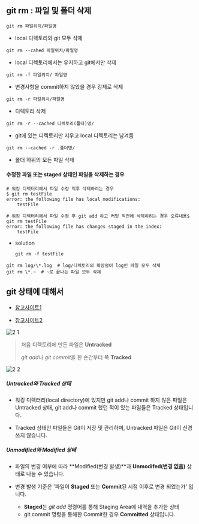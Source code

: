 ## git rm : 파일 및 폴더 삭제



```
git rm 파일위치/파일명
```

- local 디렉토리와 git 모두 삭제

```
git rm --cahed 파일위치/파일명
```

- local 디렉토리에서는 유지하고 git에서만 삭제

```
git rm -f 파일위치/ 파일명
```

- 변경사항을 commit하지 않았을 경우 강제로 삭제

```
git rm -r 파일위치/파일명
```

- 디렉토리 삭제

```
git rm -r --cached 디렉토리(폴더)명/
```

- git에 있는 디렉토리만 지우고 local 디렉토리는 남겨둠

```
git rm --cached -r .폴더명/
```

- 폴더 하위의 모든 파일 삭제



#### 수정한 파일 또는 staged 상태인 파일을 삭제하는 경우

```
# 워킹 디렉터리에서 파일 수정 직후 삭제하려는 경우
$ git rm testFile
error: the following file has local modifications:
    testFile

# 워킹 디렉터리에서 파일 수정 후 git add 하고 커밋 직전에 삭제하려는 경우 오류내용$ git rm testFile
error: the following file has changes staged in the index:
    testFile
```

- solution

  ```
  git rm -f testFile
  ```



```
git rm log/\*.log  # log/디렉토리의 확장명이 log인 파일 모두 삭제
git rm \*.~  # ~로 끝나는 파일 모두 삭제
```







## git 상태에 대해서

* [참고사이트1]([https://git-scm.com/book/ko/v2/Git%EC%9D%98-%EA%B8%B0%EC%B4%88-%EC%88%98%EC%A0%95%ED%95%98%EA%B3%A0-%EC%A0%80%EC%9E%A5%EC%86%8C%EC%97%90-%EC%A0%80%EC%9E%A5%ED%95%98%EA%B8%B0](https://git-scm.com/book/ko/v2/Git의-기초-수정하고-저장소에-저장하기))

* [참고사이트2](https://dololak.tistory.com/304)

  

![2 1](https://user-images.githubusercontent.com/59239352/77612042-65998d80-6f6a-11ea-8a48-26cdf140875d.png)

> 처음 디렉토리에 만든 파일은 **Untracked**
>
> *git add*나 *git commit*을 한 순간부터 쭉 **Tracked**
>
> > 



![2 2](https://user-images.githubusercontent.com/59239352/77613251-8f07e880-6f6d-11ea-829a-63eab95fc3b3.png)

##### Untracked와 Tracked 상태

-  워킹 디렉터리(local directory)에 있지만 git add나 commit 하지 않은 파일은 Untracked 상태, git add나 commit 했던 적이 있는 파일들은 Tracked 상태입니다.

- Tracked 상태인 파일들은 Git이 저장 및 관리하며, Untracked 파일은 Git이 신경쓰지 않습니다.



##### Unmodified와 Modified 상태

- 파일의 변경 여부에 따라 **Modified(변경 발생)**과 **Unmodifed(변경 없음)** 상태로 나눌 수 있습니다.

- 변경 발생 기준은 '파일이 **Staged** 또는 **Commit**된 시점 이후로 변경 되었는가' 입니다.

  - **Staged**는 _git add_ 명령어를 통해 Staging Area에 내역을 추가한 상태
  - git commit 명령을 통해한 Commit한 경우 **Committed** 상태입니다.

  